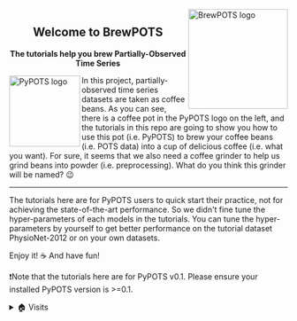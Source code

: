 <a href="https://github.com/WenjieDu/PyPOTS">
    <img alt="BrewPOTS logo" src="https://pypots.com/figs/pypots_logos/BrewPOTS_logo_FFBG.svg?sanitize=true" width="180" align="right">
</a>

<h2 align="center">Welcome to BrewPOTS</h2>

**<p align="center">The tutorials help you brew Partially-Observed Time Series</p>**

<a href="https://github.com/WenjieDu/PyPOTS">
    <img src="https://pypots.com/figs/pypots_logos/PyPOTS_logo_FFBG.svg?sanitize=true" align="left" width="128" alt="PyPOTS logo"/>
</a>
In this project, partially-observed time series datasets are taken as coffee beans.
As you can see, there is a coffee pot in the PyPOTS logo on the left,
and the tutorials in this repo are going to show you how to use this pot (i.e. PyPOTS) to brew your
coffee beans (i.e. POTS data) into a cup of delicious coffee (i.e. what you want).
For sure, it seems that we also need a coffee grinder to help us grind beans into powder (i.e. preprocessing).
What do you think this grinder will be named? 😉

-----------------
The tutorials here are for PyPOTS users to quick start their practice, not for achieving the state-of-the-art performance.
So we didn't fine tune the hyper-parameters of each models in the tutorials.
You can tune the hyper-parameters by yourself to get better performance on the tutorial dataset PhysioNet-2012 or on your own datasets.

Enjoy it! ☕️ And have fun!

❗Note that the tutorials here are for PyPOTS v0.1.
Please ensure your installed PyPOTS version is >=0.1.


<details>
<summary>🏠 Visits</summary>
<a href="https://github.com/WenjieDu/BrewPOTS">
    <img alt="BrewPOTS visits" align="left" src="https://hits.seeyoufarm.com/api/count/incr/badge.svg?url=https%3A%2F%2Fgithub.com%2FWenjieDu%2FBrewPOTS&count_bg=%23009A0A&title_bg=%23555555&icon=&icon_color=%23E7E7E7&title=Visits&edge_flat=false">
</a>
</details>
